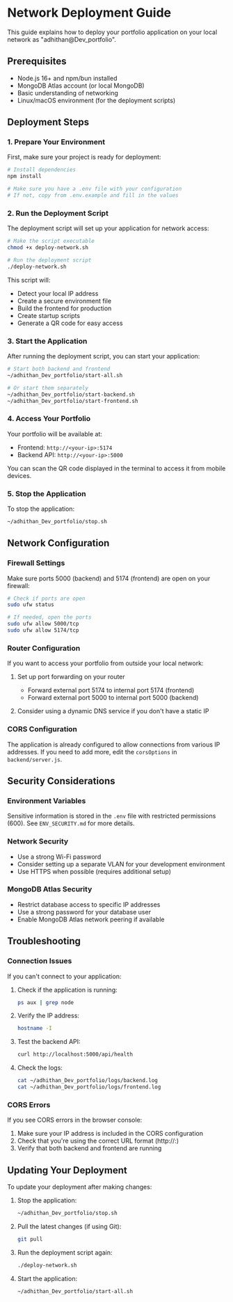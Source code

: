 # Network Deployment Guide

This guide explains how to deploy your portfolio application on your local network as "adhithan@Dev_portfolio".

## Prerequisites

- Node.js 16+ and npm/bun installed
- MongoDB Atlas account (or local MongoDB)
- Basic understanding of networking
- Linux/macOS environment (for the deployment scripts)

## Deployment Steps

### 1. Prepare Your Environment

First, make sure your project is ready for deployment:

```bash
# Install dependencies
npm install

# Make sure you have a .env file with your configuration
# If not, copy from .env.example and fill in the values
```

### 2. Run the Deployment Script

The deployment script will set up your application for network access:

```bash
# Make the script executable
chmod +x deploy-network.sh

# Run the deployment script
./deploy-network.sh
```

This script will:
- Detect your local IP address
- Create a secure environment file
- Build the frontend for production
- Create startup scripts
- Generate a QR code for easy access

### 3. Start the Application

After running the deployment script, you can start your application:

```bash
# Start both backend and frontend
~/adhithan_Dev_portfolio/start-all.sh

# Or start them separately
~/adhithan_Dev_portfolio/start-backend.sh
~/adhithan_Dev_portfolio/start-frontend.sh
```

### 4. Access Your Portfolio

Your portfolio will be available at:
- Frontend: `http://<your-ip>:5174`
- Backend API: `http://<your-ip>:5000`

You can scan the QR code displayed in the terminal to access it from mobile devices.

### 5. Stop the Application

To stop the application:

```bash
~/adhithan_Dev_portfolio/stop.sh
```

## Network Configuration

### Firewall Settings

Make sure ports 5000 (backend) and 5174 (frontend) are open on your firewall:

```bash
# Check if ports are open
sudo ufw status

# If needed, open the ports
sudo ufw allow 5000/tcp
sudo ufw allow 5174/tcp
```

### Router Configuration

If you want to access your portfolio from outside your local network:

1. Set up port forwarding on your router
   - Forward external port 5174 to internal port 5174 (frontend)
   - Forward external port 5000 to internal port 5000 (backend)
   
2. Consider using a dynamic DNS service if you don't have a static IP

### CORS Configuration

The application is already configured to allow connections from various IP addresses. If you need to add more, edit the `corsOptions` in `backend/server.js`.

## Security Considerations

### Environment Variables

Sensitive information is stored in the `.env` file with restricted permissions (600). See `ENV_SECURITY.md` for more details.

### Network Security

- Use a strong Wi-Fi password
- Consider setting up a separate VLAN for your development environment
- Use HTTPS when possible (requires additional setup)

### MongoDB Atlas Security

- Restrict database access to specific IP addresses
- Use a strong password for your database user
- Enable MongoDB Atlas network peering if available

## Troubleshooting

### Connection Issues

If you can't connect to your application:

1. Check if the application is running:
   ```bash
   ps aux | grep node
   ```

2. Verify the IP address:
   ```bash
   hostname -I
   ```

3. Test the backend API:
   ```bash
   curl http://localhost:5000/api/health
   ```

4. Check the logs:
   ```bash
   cat ~/adhithan_Dev_portfolio/logs/backend.log
   cat ~/adhithan_Dev_portfolio/logs/frontend.log
   ```

### CORS Errors

If you see CORS errors in the browser console:

1. Make sure your IP address is included in the CORS configuration
2. Check that you're using the correct URL format (http://<ip>:<port>)
3. Verify that both backend and frontend are running

## Updating Your Deployment

To update your deployment after making changes:

1. Stop the application:
   ```bash
   ~/adhithan_Dev_portfolio/stop.sh
   ```

2. Pull the latest changes (if using Git):
   ```bash
   git pull
   ```

3. Run the deployment script again:
   ```bash
   ./deploy-network.sh
   ```

4. Start the application:
   ```bash
   ~/adhithan_Dev_portfolio/start-all.sh
   ```

